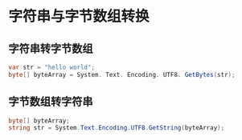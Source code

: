 # 字符串与字节数组转换

## 字符串转字节数组

```csharp
var str = "hello world"; 
byte[] byteArray = System. Text. Encoding. UTF8. GetBytes(str); 
```

## 字节数组转字符串

```csharp
byte[] byteArray;
string str = System.Text.Encoding.UTF8.GetString(byteArray);
```